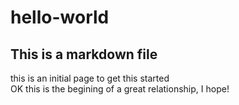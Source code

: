 # hello-world
## This is a markdown file


this is an initial page to get this started\
OK this is the begining of a great relationship, I hope!
